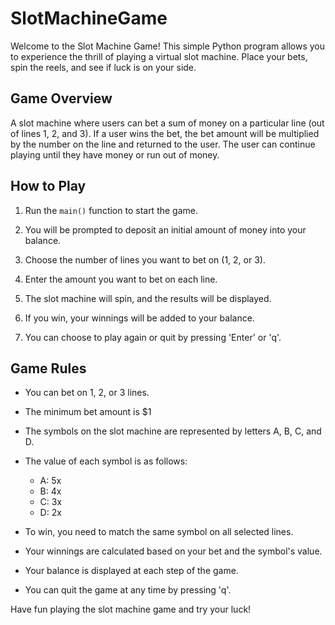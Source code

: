 # SlotMachineGame

Welcome to the Slot Machine Game! This simple Python program allows you to experience the thrill of playing a virtual slot machine. Place your bets, spin the reels, and see if luck is on your side.

## Game Overview
A slot machine where users can bet a sum of money on a particular line (out of lines 1, 2, and 3). If a user wins the bet, the bet amount will be multiplied by the number on the line and returned to the user. The user can continue playing until they have money or run out of money.

## How to Play

1. Run the `main()` function to start the game.

2. You will be prompted to deposit an initial amount of money into your balance.

3. Choose the number of lines you want to bet on (1, 2, or 3).

4. Enter the amount you want to bet on each line.

5. The slot machine will spin, and the results will be displayed.

6. If you win, your winnings will be added to your balance.

7. You can choose to play again or quit by pressing 'Enter' or 'q'.

## Game Rules

- You can bet on 1, 2, or 3 lines.

- The minimum bet amount is $1

- The symbols on the slot machine are represented by letters A, B, C, and D.

- The value of each symbol is as follows:
  - A: 5x
  - B: 4x
  - C: 3x
  - D: 2x

- To win, you need to match the same symbol on all selected lines.

- Your winnings are calculated based on your bet and the symbol's value.

- Your balance is displayed at each step of the game.

- You can quit the game at any time by pressing 'q'.

Have fun playing the slot machine game and try your luck!


